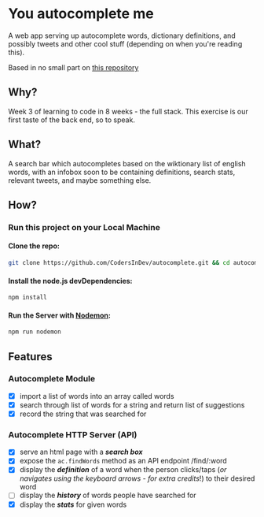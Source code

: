 # You autocomplete me

A web app serving up autocomplete words, dictionary definitions, and possibly tweets and other cool stuff (depending on when you're reading this).  

Based in no small part on [this repository](https://github.com/docdis/autocomplete)

## Why?

Week 3 of learning to code in 8 weeks - the full stack. This exercise is our first taste of the back end, so to speak. 

## What?

A search bar which autocompletes based on the wiktionary list of english words, with an infobox soon to be containing definitions, search stats, relevant tweets, and maybe something else.


## How?

### Run this project on your Local Machine

#### Clone the repo:

```sh
git clone https://github.com/CodersInDev/autocomplete.git && cd autocomplete
```

#### Install the node.js devDependencies:

```sh
npm install
```

#### Run the Server with [Nodemon](https://github.com/remy/nodemon):

```sh
npm run nodemon
```

## Features

### Autocomplete Module

+ [x] import a list of words into an array called words
+ [x] search through list of words for a string and return list of suggestions
+ [x] record the string that was searched for

### Autocomplete HTTP Server (API)

+ [x] serve an html page with a ***search box***
+ [x] expose the `ac.findWords` method as an API endpoint /find/:word
+ [x] display the ***definition*** of a word when the person clicks/taps (*or navigates using the keyboard arrows - for extra credits*!) to their desired word
+ [ ] display the ***history*** of words people have searched for
+ [x] display the ***stats*** for given words
